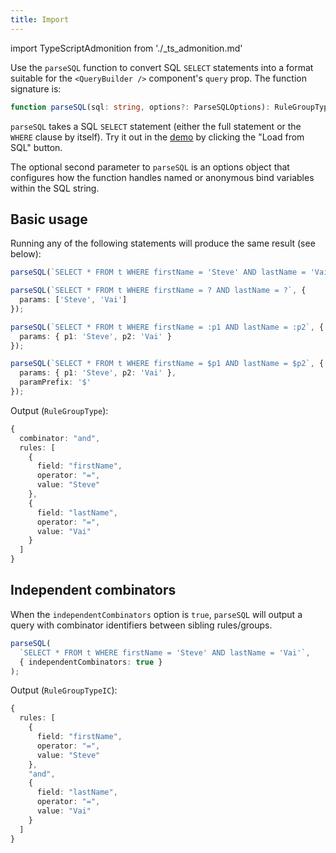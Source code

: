 ```yaml
---
title: Import
---
```


import TypeScriptAdmonition from './_ts_admonition.md'

<TypeScriptAdmonition />

Use the `parseSQL` function to convert SQL `SELECT` statements into a format suitable for the `<QueryBuilder />` component's `query` prop. The function signature is:

```ts
function parseSQL(sql: string, options?: ParseSQLOptions): RuleGroupTypeAny;
```

`parseSQL` takes a SQL `SELECT` statement (either the full statement or the `WHERE` clause by itself). Try it out in the [demo](https://react-querybuilder.github.io/react-querybuilder/) by clicking the "Load from SQL" button.

The optional second parameter to `parseSQL` is an options object that configures how the function handles named or anonymous bind variables within the SQL string.

## Basic usage

Running any of the following statements will produce the same result (see below):

```ts
parseSQL(`SELECT * FROM t WHERE firstName = 'Steve' AND lastName = 'Vai'`);

parseSQL(`SELECT * FROM t WHERE firstName = ? AND lastName = ?`, {
  params: ['Steve', 'Vai']
});

parseSQL(`SELECT * FROM t WHERE firstName = :p1 AND lastName = :p2`, {
  params: { p1: 'Steve', p2: 'Vai' }
});

parseSQL(`SELECT * FROM t WHERE firstName = $p1 AND lastName = $p2`, {
  params: { p1: 'Steve', p2: 'Vai' },
  paramPrefix: '$'
});
```

Output (`RuleGroupType`):

```ts
{
  combinator: "and",
  rules: [
    {
      field: "firstName",
      operator: "=",
      value: "Steve"
    },
    {
      field: "lastName",
      operator: "=",
      value: "Vai"
    }
  ]
}
```

## Independent combinators

When the `independentCombinators` option is `true`, `parseSQL` will output a query with combinator identifiers between sibling rules/groups.

```ts
parseSQL(
  `SELECT * FROM t WHERE firstName = 'Steve' AND lastName = 'Vai'`,
  { independentCombinators: true }
);
```

Output (`RuleGroupTypeIC`):

```ts
{
  rules: [
    {
      field: "firstName",
      operator: "=",
      value: "Steve"
    },
    "and",
    {
      field: "lastName",
      operator: "=",
      value: "Vai"
    }
  ]
}
```

